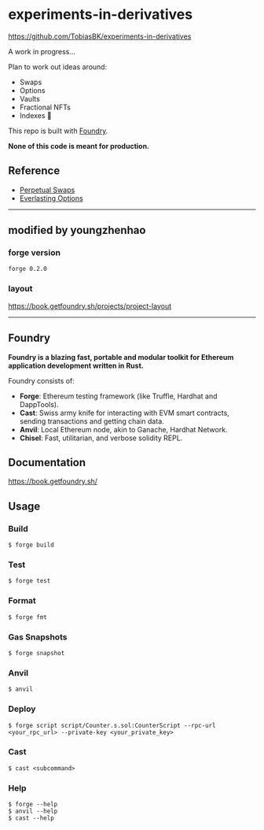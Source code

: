 # experiments-in-derivatives

https://github.com/TobiasBK/experiments-in-derivatives

A work in progress...

Plan to work out ideas around:

- Swaps
- Options
- Vaults
- Fractional NFTs
- Indexes 🤔

This repo is built with [Foundry](https://github.com/gakonst/foundry).

**None of this code is meant for production.**

## Reference

- [Perpetual Swaps](https://research.paradigm.xyz/cartoon-guide-to-perps)
- [Everlasting Options](https://www.paradigm.xyz/2021/05/everlasting-options)

---

## modified by youngzhenhao

### forge version

```text
forge 0.2.0
```

### layout

https://book.getfoundry.sh/projects/project-layout

---

## Foundry

**Foundry is a blazing fast, portable and modular toolkit for Ethereum application development written in Rust.**

Foundry consists of:

-   **Forge**: Ethereum testing framework (like Truffle, Hardhat and DappTools).
-   **Cast**: Swiss army knife for interacting with EVM smart contracts, sending transactions and getting chain data.
-   **Anvil**: Local Ethereum node, akin to Ganache, Hardhat Network.
-   **Chisel**: Fast, utilitarian, and verbose solidity REPL.

## Documentation

https://book.getfoundry.sh/

## Usage

### Build

```shell
$ forge build
```

### Test

```shell
$ forge test
```

### Format

```shell
$ forge fmt
```

### Gas Snapshots

```shell
$ forge snapshot
```

### Anvil

```shell
$ anvil
```

### Deploy

```shell
$ forge script script/Counter.s.sol:CounterScript --rpc-url <your_rpc_url> --private-key <your_private_key>
```

### Cast

```shell
$ cast <subcommand>
```

### Help

```shell
$ forge --help
$ anvil --help
$ cast --help
```
